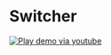 Switcher
========

[![Play demo via youtube](http://img.youtube.com/vi/cWEwm9lS_kI/0.jpg)](http://youtu.be/cWEwm9lS_kI)
